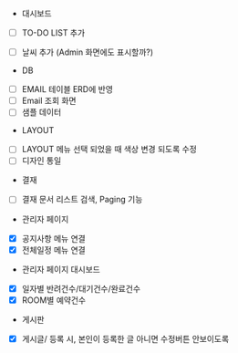 - 대시보드
- [ ] TO-DO LIST 추가
- [ ] 날씨 추가 (Admin 화면에도 표시할까?)


- DB
- [ ] EMAIL 테이블 ERD에 반영
- [ ] Email 조회 화면
- [ ] 샘플 데이터

- LAYOUT
- [ ] LAYOUT 메뉴 선택 되었을 때 색상 변경 되도록 수정
- [ ] 디자인 통일

- 결재
- [ ] 결재 문서 리스트 검색, Paging 기능

- 관리자 페이지
- [x] 공지사항 메뉴 연결
- [x] 전체일정 메뉴 연결

- 관리자 페이지 대시보드
- [x] 일자별 반려건수/대기건수/완료건수
- [x] ROOM별 예약건수

- 게시판
- [x] 게시글/ 등록 시, 본인이 등록한 글 아니면 수정버튼 안보이도록 
